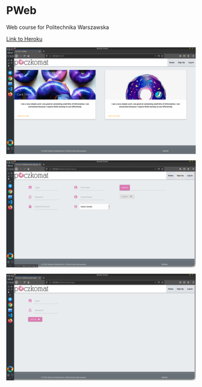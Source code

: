 # PWeb
Web course for Politechnika Warszawska

[Link to Heroku](https://still-dawn-00696.herokuapp.com/)


![alt text][home]

[home]: https://github.com/McCastles/PWeb/blob/main/Milestone1/screenshots/home "home"


![alt text][signup]

[signup]: https://github.com/McCastles/PWeb/blob/main/Milestone1/screenshots/signup "signup"


![alt text][login]

[login]: https://github.com/McCastles/PWeb/blob/main/Milestone1/screenshots/login "login"

